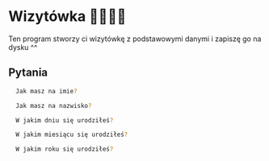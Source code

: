 
# Wizytówka 🙋‍♂️🙋‍♀️

Ten program stworzy ci wizytówkę z podstawowymi danymi i zapiszę go na dysku ^^


## Pytania
```bash
  Jak masz na imie?
```
```bash
  Jak masz na nazwisko?
```
```bash
  W jakim dniu się urodziłeś?
```
```bash
  W jakim miesiącu się urodziłeś?
```
```bash
  W jakim roku się urodziłeś?
```




